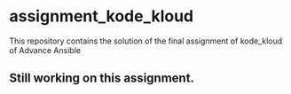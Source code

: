 # assignment_kode_kloud
This repository contains the solution of the final assignment of kode_kloud of Advance Ansible   


## Still working on this assignment.
